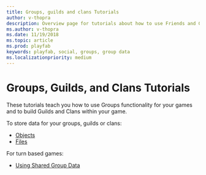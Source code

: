 ```yaml
---
title: Groups, guilds and clans Tutorials
author: v-thopra
description: Overview page for tutorials about how to use Friends and Groups.
ms.author: v-thopra
ms.date: 11/19/2018
ms.topic: article
ms.prod: playfab
keywords: playfab, social, groups, group data
ms.localizationpriority: medium
---
```


# Groups, Guilds, and Clans Tutorials

These tutorials teach you how to use Groups functionality for your games and to build Guilds and Clans within your game.

To store data for your groups, guilds or clans:

- [Objects](../../data/playerdata/entity-objects.md)
- [Files](../../data/playerdata/entity-files.md)

For turn based games:

- [Using Shared Group Data](using-shared-group-data.md)